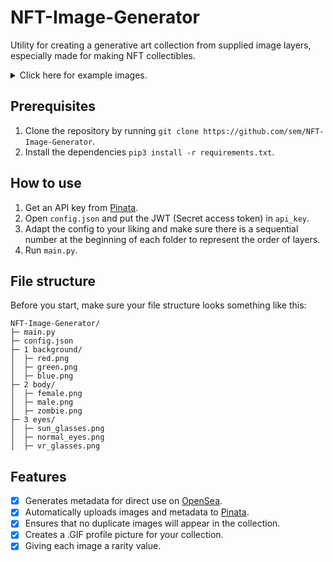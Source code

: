 # NFT-Image-Generator
Utility for creating a generative art collection from supplied image layers, especially made for making NFT collectibles.

<details>
  <summary>Click here for example images.</summary>
  
  <img width="168" alt="final_images" src="https://user-images.githubusercontent.com/78478073/148702504-228edc50-692f-4f2c-ae0a-d815593edbd4.JPG"> <img width="168" alt="eyes" src="https://user-images.githubusercontent.com/78478073/148820162-1ac65e98-a9a2-43b5-9b7e-5569f1e00c08.JPG"> <img width="168" alt="clothes_hats" src="https://user-images.githubusercontent.com/78478073/148820218-d247a9dc-e020-4f7f-a839-751ec15898bd.JPG"> <img width="168" alt="body_horns" src="https://user-images.githubusercontent.com/78478073/148820292-9a3c306f-e0a7-4fd7-a2b4-7ae988636099.JPG"> <img width="168" alt="backgrounds" src="https://user-images.githubusercontent.com/78478073/148820011-c82acf21-87ae-460f-8a50-bb15e82d0083.JPG">
  
</details>

## Prerequisites
1. Clone the repository by running ```git clone https://github.com/sem/NFT-Image-Generator```.
2. Install the dependencies ```pip3 install -r requirements.txt```.

## How to use
1. Get an API key from [Pinata](https://app.pinata.cloud/keys).
2. Open ``config.json`` and put the JWT (Secret access token) in ``api_key``.
3. Adapt the config to your liking and make sure there is a sequential number at the beginning of each folder to represent the order of layers.
4. Run ``main.py``.

## File structure
Before you start, make sure your file structure looks something like this:
```
NFT-Image-Generator/
├─ main.py
├─ config.json
├─ 1 background/
│  ├─ red.png
│  ├─ green.png
│  ├─ blue.png
├─ 2 body/
│  ├─ female.png
│  ├─ male.png
│  ├─ zombie.png
├─ 3 eyes/
│  ├─ sun_glasses.png
│  ├─ normal_eyes.png
│  ├─ vr_glasses.png
```

## Features
- [x] Generates metadata for direct use on [OpenSea](https://docs.opensea.io/docs/metadata-standards).
- [x] Automatically uploads images and metadata to [Pinata](https://www.pinata.cloud).
- [x] Ensures that no duplicate images will appear in the collection.
- [x] Creates a .GIF profile picture for your collection.
- [x] Giving each image a rarity value. 
